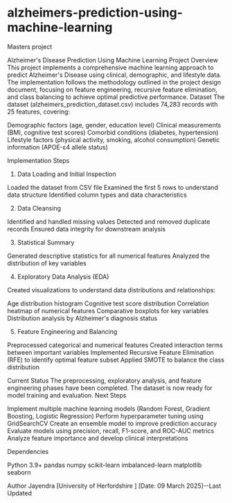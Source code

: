 # alzheimers-prediction-using-machine-learning
Masters project

Alzheimer's Disease Prediction Using Machine Learning
Project Overview
This project implements a comprehensive machine learning approach to predict Alzheimer's Disease using clinical, demographic, and lifestyle data. The implementation follows the methodology outlined in the project design document, focusing on feature engineering, recursive feature elimination, and class balancing to achieve optimal predictive performance.
Dataset
The dataset (alzheimers_prediction_dataset.csv) includes 74,283 records with 25 features, covering:

Demographic factors (age, gender, education level)
Clinical measurements (BMI, cognitive test scores)
Comorbid conditions (diabetes, hypertension)
Lifestyle factors (physical activity, smoking, alcohol consumption)
Genetic information (APOE-ε4 allele status)

Implementation Steps
1. Data Loading and Initial Inspection

Loaded the dataset from CSV file
Examined the first 5 rows to understand data structure
Identified column types and data characteristics

2. Data Cleansing

Identified and handled missing values
Detected and removed duplicate records
Ensured data integrity for downstream analysis

3. Statistical Summary

Generated descriptive statistics for all numerical features
Analyzed the distribution of key variables

4. Exploratory Data Analysis (EDA)

Created visualizations to understand data distributions and relationships:

Age distribution histogram
Cognitive test score distribution
Correlation heatmap of numerical features
Comparative boxplots for key variables
Distribution analysis by Alzheimer's diagnosis status



5. Feature Engineering and Balancing

Preprocessed categorical and numerical features
Created interaction terms between important variables
Implemented Recursive Feature Elimination (RFE) to identify optimal feature subset
Applied SMOTE to balance the class distribution

Current Status
The preprocessing, exploratory analysis, and feature engineering phases have been completed. The dataset is now ready for model training and evaluation.
Next Steps

Implement multiple machine learning models (Random Forest, Gradient Boosting, Logistic Regression)
Perform hyperparameter tuning using GridSearchCV
Create an ensemble model to improve prediction accuracy
Evaluate models using precision, recall, F1-score, and ROC-AUC metrics
Analyze feature importance and develop clinical interpretations

Dependencies

Python 3.9+
pandas
numpy
scikit-learn
imbalanced-learn
matplotlib
seaborn

Author
Jayendra
[University of Herfordshire ]
[Date: 09 March 2025]--Last Updated
